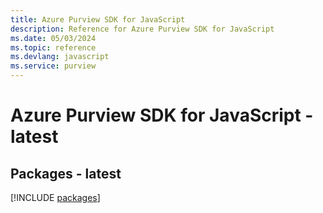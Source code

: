 ```yaml
---
title: Azure Purview SDK for JavaScript
description: Reference for Azure Purview SDK for JavaScript
ms.date: 05/03/2024
ms.topic: reference
ms.devlang: javascript
ms.service: purview
---
```

# Azure Purview SDK for JavaScript - latest
## Packages - latest
[!INCLUDE [packages](purview-index.md)]